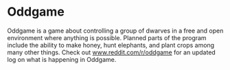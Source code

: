 Oddgame
=======

Oddgame is a game about controlling a group of dwarves in a free and open environment where anything is possible. Planned parts of the program include the ability to make honey, hunt elephants, and plant crops among many other things. Check out www.reddit.com/r/oddgame for an updated log on what is happening in Oddgame.
